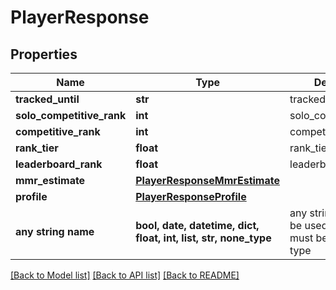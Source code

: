 # PlayerResponse


## Properties
Name | Type | Description | Notes
------------ | ------------- | ------------- | -------------
**tracked_until** | **str** | tracked_until | [optional] 
**solo_competitive_rank** | **int** | solo_competitive_rank | [optional] 
**competitive_rank** | **int** | competitive_rank | [optional] 
**rank_tier** | **float** | rank_tier | [optional] 
**leaderboard_rank** | **float** | leaderboard_rank | [optional] 
**mmr_estimate** | [**PlayerResponseMmrEstimate**](PlayerResponseMmrEstimate.md) |  | [optional] 
**profile** | [**PlayerResponseProfile**](PlayerResponseProfile.md) |  | [optional] 
**any string name** | **bool, date, datetime, dict, float, int, list, str, none_type** | any string name can be used but the value must be the correct type | [optional]

[[Back to Model list]](../README.md#documentation-for-models) [[Back to API list]](../README.md#documentation-for-api-endpoints) [[Back to README]](../README.md)


